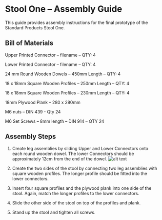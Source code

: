 # Stool One – Assembly Guide
This guide provides assembly instructions for the final prototype of the Standard Products Stool One.

## Bill of Materials

Upper Printed Connector – filename – QTY: 4

Lower Printed Connector – filename – QTY: 4

24 mm Round Wooden Dowels – 450mm Length – QTY: 4

18 x 18mm Square Wooden Profiles – 250mm Length – QTY: 4

18 x 18mm Square Wooden Profiles – 230mm Length – QTY: 4

18mm Plywood Plank – 280 x 280mm

M6 nuts – DIN 439 - Qty 24

M6 Set Screws – 8mm length – DIN 914 – QTY 24
## Assembly Steps
1. Create leg assemblies by sliding Upper and Lower Connectors onto each round wooden dowel. The lower Connectors should be approximately 12cm from the end of the dowel.
![alt text](https://github.com/standardproducts/products/blob/master/stoolone/instructions/step01.png "Stool Step 1")

2. Create the two sides of the stool by connecting two leg assemblies with square wooden profiles. The longer profile should be fitted into the lower connectors.

3. Insert four square profiles and the plywood plank into one side of the stool. Again, match the longer profiles to the lower connectors.

4. Slide the other side of the stool on top of the profiles and plank.

5. Stand up the stool and tighten all screws.
